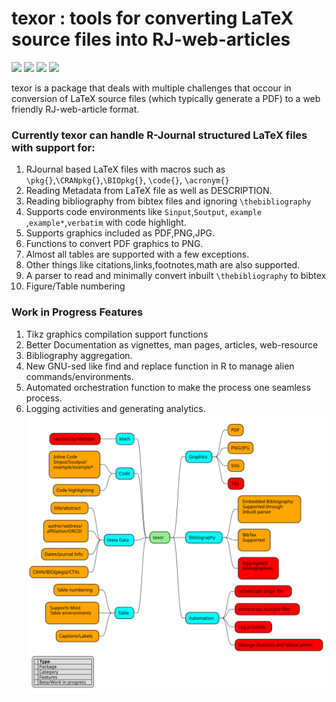 # texor : tools for converting LaTeX source files into RJ-web-articles
![](https://img.shields.io/badge/R-%3E=3.6.3-blue?style=for-the-badge&logo=R&logoColor=lightblue)
![](https://img.shields.io/badge/Developemnt-active-green?style=for-the-badge&logo=)
![](https://img.shields.io/badge/R_CMD_check-failing-red?style=for-the-badge)
![](https://img.shields.io/github/issues/Abhi-1U/texor?color=orange&logo=github&logoColor=&style=for-the-badge)

texor is a package that deals with multiple challenges that occour in conversion of LaTeX source files (which typically generate a PDF) to a web friendly RJ-web-article format. 

### Currently texor can handle R-Journal structured LaTeX files with support for:

1. RJournal based LaTeX files with macros such as `\pkg{}`,`\CRANpkg{}`,`\BIOpkg{}`, `\code{}`, `\acronym{}`
2. Reading Metadata from LaTeX file as well as DESCRIPTION.
3. Reading bibliography from bibtex files and ignoring `\thebibliography`
4. Supports code environments like `Sinput`,`Soutput`, `example` ,`example*`,`verbatim` with code highlight.
5. Supports graphics included as PDF,PNG,JPG.
6. Functions to convert PDF graphics to PNG.
7. Almost all tables are supported with a few exceptions.
8. Other things like citations,links,footnotes,math are also supported.
9. A parser to read and minimally convert inbuilt `\thebibliography` to bibtex
10. Figure/Table numbering

### Work in Progress Features

1. Tikz graphics compilation support functions
2. Better Documentation as vignettes, man pages, articles, web-resource
3. Bibliography aggregation.
4. New GNU-sed like find and replace function in R to manage alien commands/environments.
5. Automated orchestration function to make the process one seamless process.
6. Logging activities and generating analytics.
![texor features](man/figures/texor.svg)
